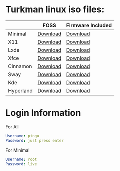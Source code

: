 # Turkman linux iso files:

|         | FOSS      | Firmware Included |
|---------|-----------|----------|
| Minimal    | [Download](https://github.com/turkman-linux/iso-profile/releases/download/minimal/turkman-minimal.iso)   | [Download](https://github.com/turkman-linux/iso-profile/releases/download/minimal/turkman-minimal-firmware.iso) |
| X11        | [Download](https://github.com/turkman-linux/iso-profile/releases/download/x11/turkman-x11.iso)           | [Download](https://github.com/turkman-linux/iso-profile/releases/download/x11/turkman-x11-firmware.iso) |
| Lxde       | [Download](https://github.com/turkman-linux/iso-profile/releases/download/lxde/turkman-lxde.iso)         | [Download](https://github.com/turkman-linux/iso-profile/releases/download/lxde/turkman-lxde-firmware.iso) |
| Xfce       | [Download](https://github.com/turkman-linux/iso-profile/releases/download/xfce/turkman-xfce.iso)         | [Download](https://github.com/turkman-linux/iso-profile/releases/download/xfce/turkman-xfce-firmware.iso) |
| Cinnamon   | [Download](https://github.com/turkman-linux/iso-profile/releases/download/cinnamon/turkman-cinnamon.iso) | [Download](https://github.com/turkman-linux/iso-profile/releases/download/cinnamon/turkman-cinnamon-firmware.iso) |
| Sway       | [Download](https://github.com/turkman-linux/iso-profile/releases/download/sway/turkman-sway.iso)         | [Download](https://github.com/turkman-linux/iso-profile/releases/download/sway/turkman-sway-firmware.iso) |
| Kde        | [Download](https://github.com/turkman-linux/iso-profile/releases/download/kde/turkman-kde.iso)           | [Download](https://github.com/turkman-linux/iso-profile/releases/download/kde/turkman-kde-firmware.iso) |
| Hyperland  | [Download](https://github.com/turkman-linux/iso-profile/releases/download/hyprland/turkman-hyprland.iso) | [Download](https://github.com/turkman-linux/iso-profile/releases/download/hyprland/turkman-hyprland-firmware.iso) |

# Login Information 
For All
```yaml
Username: pingu
Password: just press enter
```

For Minimal
```yaml
Username: root
Password: live
```

